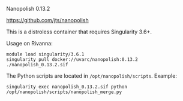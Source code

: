 Nanopolish 0.13.2

https://github.com/jts/nanopolish

This is a distroless container that requires Singularity 3.6+.

Usage on Rivanna:
```
module load singularity/3.6.1
singularity pull docker://uvarc/nanopolish:0.13.2
./nanopolish_0.13.2.sif
```

The Python scripts are located in `/opt/nanopolish/scripts`. Example:
```
singularity exec nanopolish_0.13.2.sif python /opt/nanopolish/scripts/nanopolish_merge.py
```

